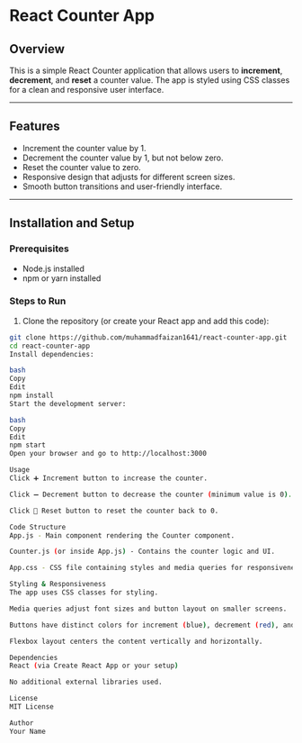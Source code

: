 # React Counter App

## Overview

This is a simple React Counter application that allows users to **increment**, **decrement**, and **reset** a counter value. The app is styled using CSS classes for a clean and responsive user interface.

---

## Features

- Increment the counter value by 1.
- Decrement the counter value by 1, but not below zero.
- Reset the counter value to zero.
- Responsive design that adjusts for different screen sizes.
- Smooth button transitions and user-friendly interface.

---


## Installation and Setup

### Prerequisites

- Node.js installed
- npm or yarn installed

### Steps to Run

1. Clone the repository (or create your React app and add this code):

```bash
git clone https://github.com/muhammadfaizan1641/react-counter-app.git
cd react-counter-app
Install dependencies:

bash
Copy
Edit
npm install
Start the development server:

bash
Copy
Edit
npm start
Open your browser and go to http://localhost:3000

Usage
Click ➕ Increment button to increase the counter.

Click ➖ Decrement button to decrease the counter (minimum value is 0).

Click 🔄 Reset button to reset the counter back to 0.

Code Structure
App.js - Main component rendering the Counter component.

Counter.js (or inside App.js) - Contains the counter logic and UI.

App.css - CSS file containing styles and media queries for responsiveness.

Styling & Responsiveness
The app uses CSS classes for styling.

Media queries adjust font sizes and button layout on smaller screens.

Buttons have distinct colors for increment (blue), decrement (red), and reset (yellow).

Flexbox layout centers the content vertically and horizontally.

Dependencies
React (via Create React App or your setup)

No additional external libraries used.

License
MIT License

Author
Your Name